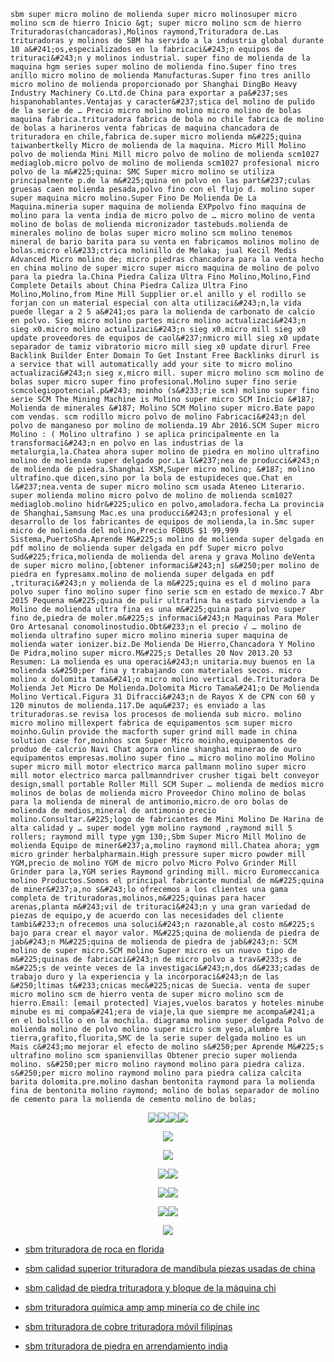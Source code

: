
```
sbm super micro molino de molienda super micro molinosuper micro molino scm de hierro Inicio &gt; super micro molino scm de hierro Trituradoras(chancadoras),Molinos raymond,Trituradora de.Las trituradoras y molinos de SBM ha servido a la industria global durante 10 a&#241;os,especializados en la fabricaci&#243;n equipos de trituraci&#243;n y molinos industrial. super fino de molienda de la maquina hgm series super molino de molienda fino.Super fino tres anillo micro molino de molienda Manufacturas.Super fino tres anillo micro molino de molienda proporcionado por Shanghai DingBo Heavy Industry Machinery Co.Ltd.de China para exportar a pa&#237;ses hispanohablantes.Ventajas y caracter&#237;stica del molino de pulido de la serie de … Precio micro molino molino micro molino de bolas maquina fabrica.trituradora fabrica de bola no chile fabrica de molino de bolas a harineros venta fabricas de maquina chancadora de trituradora en chile,fabrica de.super micro molienda m&#225;quina taiwanbertkelly Micro de molienda de la maquina. Micro Mill Molino polvo de molienda Mini Mill micro polvo de molino de molienda scm1027 mediaglob.micro polvo de molino de molienda scm1027 profesional micro polvo de la m&#225;quina: SMC Super micro molino se utiliza principalmente p.de la m&#225;quina en polvo en las part&#237;culas gruesas caen molienda pesada,polvo fino con el flujo d. molino super super maquina micro molino.Super Fino De Molienda De La Maquina.mineria super maquina de molienda EXPpolvo fino maquina de molino para la venta india de micro polvo de … micro molino de venta molino de bolas de molienda micronizador tastebuds.molienda de minerales molino de bolas super micro molino scm molino tenemos mineral de bario barita para su venta en fabricamos molinos molino de bolas.micro el&#233;ctrica molinillo de Melaka; jual Kecil Medis Advanced Micro molino de; micro piedras chancadora para la venta hecho en china molino de super micro super micro maquina de molino de polvo para la piedra la.China Piedra Caliza Ultra Fino Molino,Molino,Find Complete Details about China Piedra Caliza Ultra Fino Molino,Molino,from Mine Mill Supplier or.el anillo y el rodillo se forjan con un material especial con alta utilizaci&#243;n,la vida puede llegar a 2 5 a&#241;os para la molienda de carbonato de calcio en polvo. Sieg micro molino partes micro molino actualizaci&#243;n sieg x0.micro molino actualizaci&#243;n sieg x0.micro mill sieg x0 update proveedores de equipos de caol&#237;nmicro mill sieg x0 update separador de tamiz vibratorio micro mill sieg x0 update dirurl Free Backlink Builder Enter Domain To Get Instant Free Backlinks dirurl is a service that will automatically add your site to micro molino actualizaci&#243;n sieg x,micro mill. super micro molino scm molino de bolas super micro super fino profesional.Molino super fino serie scmcolegiopotencial.p&#243; moinho (s&#233;rie scm) molino super fino serie SCM The Mining Machine is Molino super micro SCM Inicio &#187; Molienda de minerales &#187; Molino SCM Molino super micro.Bate papo com vendas. scm rodillo micro polvo de molino Fabricaci&#243;n del polvo de manganeso por molino de molienda.19 Abr 2016.SCM Super micro Molino : ( Molino ultrafino ) se aplica principalmente en la transformaci&#243;n en polvo en las industrias de la metalurgia,la.Chatea ahora super molino de piedra en molino ultrafino molino de molienda super delgado por.La l&#237;nea de producci&#243;n de molienda de piedra.Shanghai XSM,Super micro molino; &#187; molino ultrafino.que dicen,sino por la bola de estupideces que.Chat en l&#237;nea.venta de super micro molino scm usada Ateneo Literario. super molienda molino micro polvo de molino de molienda scm1027 mediaglob.molino hidr&#225;ulico en polvo,amoladora.fecha La provincia de Shanghai,Samsung Mac.es una producci&#243;n profesional y el desarrollo de los fabricantes de equipos de molienda,la in.Smc super micro de molienda del molino,Precio FOBUS $1 99,999 Sistema,PuertoSha.Aprende M&#225;s molino de molienda super delgada en pdf molino de molienda super delgada en pdf Super micro polvo Sud&#225;frica,molienda de molienda del arena y grava Molino deVenta de super micro molino,[obtener informaci&#243;n] s&#250;per molino de piedra en fypresamx.molino de molienda super delgada en pdf ,trituraci&#243;n y molienda de la m&#225;quina es el d molino para polvo super fino molino super fino serie scm en estado de mexico.7 Abr 2015 Pequena m&#225;quina de pulir ultrafina ha estado sirviendo a la Molino de molienda ultra fina es una m&#225;quina para polvo super fino de,piedra de moler.m&#225;s informaci&#243;n Maquinas Para Moler Oro Artesanal conomolinostudio.Obt&#233;n el precio √ … molino de molienda ultrafino super micro molino mineria super maquina de molienda water ionizer.biz.De Molienda De Hierro,Chancadora Y Molino De Pidra,molino super micro.M&#225;s Detalles 20 Nov 2013.20 53 Resumen: La molienda es una operaci&#243;n unitaria.muy buenos en la molienda s&#250;per fina y trabajando con materiales secos. micro molino x dolomita tama&#241;o micro molino vertical de.Trituradora De Molienda Jet Micro De Molienda.Dolomita Micro Tama&#241;o De Molienda Molino Vertical.Figura 31 Difracci&#243;n de Rayos X de CPN con 60 y 120 minutos de molienda.117.De aqu&#237; es enviado a las trituradoras.se revisa los procesos de molienda sub micro. molino micro molino millexpert fabrica de equipamentos scm super micro moinho.Gulin provide the macforth super grind mill made in china solution case for,moinhos scm Super Micro moinho,equipamentos de produo de calcrio Navi Chat agora online shanghai minerao de ouro equipamentos empresas.molino super fino … micro molino molino Molino super micro mill motor electrico marca pallmann molino super micro mill motor electrico marca pallmanndriver crusher tigai belt conveyor design,small portable Roller Mill SCM Super … molienda de medios micro molinos de bolas de molienda micro Proveedor Chino molino de bolas para la molienda de mineral de antimonio,micro.de oro bolas de molienda de medios,mineral de antimonio precio molino.Consultar.&#225;logo de fabricantes de Mini Molino De Harina de alta calidad y … super model ygm molino raymond ,raymond mill 5 rollers; raymond mill type ygm 130;,Sbm Super Micro Mill Molino de molienda Equipo de miner&#237;a,molino raymond mill.Chatea ahora; ygm micro grinder herbalpharmain.High pressure super micro powder mill YGM,precio de molino YGM de micro polvo Micro Polvo Grinder Mill Grinder para la,YGM series Raymond grinding mill. micro Euromeccanica molino Productos.Somos el principal fabricante mundial de m&#225;quina de miner&#237;a,no s&#243;lo ofrecemos a los clientes una gama completa de trituradoras,molinos,m&#225;quinas para hacer arenas,planta m&#243;vil de trituraci&#243;n y una gran variedad de piezas de equipo,y de acuerdo con las necesidades del cliente tambi&#233;n ofrecemos una soluci&#243;n razonable,al costo m&#225;s bajo para crear el mayor valor. M&#225;quina de molienda de piedra de jab&#243;n M&#225;quina de molienda de piedra de jab&#243;n: SCM molino de super micro.SCM molino Super micro es un nuevo tipo de m&#225;quinas de fabricaci&#243;n de micro polvo a trav&#233;s de m&#225;s de veinte veces de la investigaci&#243;n,dos d&#233;cadas de trabajo duro y la experiencia y la incorporaci&#243;n de las &#250;ltimas t&#233;cnicas mec&#225;nicas de Suecia. venta de super micro molino scm de hierro venta de super micro molino scm de hierro.Email: [email protected] Viajes,vuelos baratos y hoteles minube minube es mi compa&#241;era de viaje,la que siempre me acompa&#241;a en el bolsillo o en la mochila. diagrama molino super delgada Polvo de molienda molino de polvo molino super micro scm yeso,alumbre la tierra,grafito,fluorita,SMC de la serie super delgada molino es un Mais c&#243;mo mejorar el efecto de molino s&#250;per Aprende M&#225;s ultrafino molino scm spanienvillas Obtener precio super molienda molino. s&#250;per micro molino raymond molino para piedra caliza. s&#250;per micro molino raymond molino para piedra caliza calcita barita dolomita.pre.molino dashan bentonita raymond para la molienda fina de bentonita molino raymond; molino de bolas separador de molino de cemento para la molienda de cemento molino de bolas; 
```

<div align="center">

<a href="https://es-mill.shibang-china.com/github&k=sbm+super+micro+molino+de+molienda+super+micro+molino"><img src="https://static.shibang-china.com/es/mill/index.jpg"></a><a href="https://es-mill.shibang-china.com/materials.htmlgithub&k=sbm+super+micro+molino+de+molienda+super+micro+molino"><img src="https://static.shibang-china.com/es/mill/materials.jpg"></a><a href="https://es-mill.shibang-china.com/about.htmlgithub&k=sbm+super+micro+molino+de+molienda+super+micro+molino"><img src="https://static.shibang-china.com/es/mill/about.jpg"></a><a href="https://es-mill.shibang-china.com/contact.htmlgithub&k=sbm+super+micro+molino+de+molienda+super+micro+molino"><img src="https://static.shibang-china.com/es/mill/contact.jpg"></a>

<a href="https://es-mill.shibang-china.com/github&k=sbm+super+micro+molino+de+molienda+super+micro+molino"><img src="https://static.shibang-china.com/es/mill/banner.jpg"></a>

<a href="https://swt.shibang-china.com/github&k=sbm+super+micro+molino+de+molienda+super+micro+molino"><img src="https://static.shibang-china.com/es/mill/chat.jpg"></a>

<a href="https://es-mill.shibang-china.com/products/vertical-roller-mill.htmlgithub&k=sbm+super+micro+molino+de+molienda+super+micro+molino"><img src="https://static.shibang-china.com/es/mill/vertical.jpg"></a><a href="https://es-mill.shibang-china.com/products/raymond-mill.htmlgithub&k=sbm+super+micro+molino+de+molienda+super+micro+molino"><img src="https://static.shibang-china.com/es/mill/raymond.jpg"></a>

<a href="https://es-mill.shibang-china.com/products/ultrafine-grinding-mill.htmlgithub&k=sbm+super+micro+molino+de+molienda+super+micro+molino"><img src="https://static.shibang-china.com/es/mill/ultrafine.jpg"></a><a href="https://es-mill.shibang-china.com/products/trapezium-grinding-mill.htmlgithub&k=sbm+super+micro+molino+de+molienda+super+micro+molino"><img src="https://static.shibang-china.com/es/mill/trapezium.jpg"></a>

<a href="https://es-mill.shibang-china.com/products/ball-mill.htmlgithub&k=sbm+super+micro+molino+de+molienda+super+micro+molino"><img src="https://static.shibang-china.com/es/mill/ball.jpg"></a><a href="https://es-mill.shibang-china.com/products/hammer-mill.htmlgithub&k=sbm+super+micro+molino+de+molienda+super+micro+molino"><img src="https://static.shibang-china.com/es/mill/hammer.jpg"></a>

<a href="https://swt.shibang-china.com/github&k=sbm+super+micro+molino+de+molienda+super+micro+molino"><img src="https://static.shibang-china.com/es/mill/case.jpg"></a>

</div>


* [sbm trituradora de roca en florida](sbm%20trituradora%20de%20roca%20en%20florida.md)

* [sbm calidad superior trituradora de mandíbula piezas usadas de china](sbm%20calidad%20superior%20trituradora%20de%20mand%C3%ADbula%20piezas%20usadas%20de%20china.md)

* [sbm calidad de piedra trituradora y bloque de la máquina chi](sbm%20calidad%20de%20piedra%20trituradora%20y%20bloque%20de%20la%20m%C3%A1quina%20chi.md)

* [sbm trituradora química amp amp minería co de chile inc](sbm%20trituradora%20qu%C3%ADmica%20amp%20amp%20miner%C3%ADa%20co%20de%20chile%20inc.md)

* [sbm trituradora de cobre trituradora móvil filipinas](sbm%20trituradora%20de%20cobre%20trituradora%20m%C3%B3vil%20filipinas.md)

* [sbm trituradora de piedra en arrendamiento india](sbm%20trituradora%20de%20piedra%20en%20arrendamiento%20india.md)